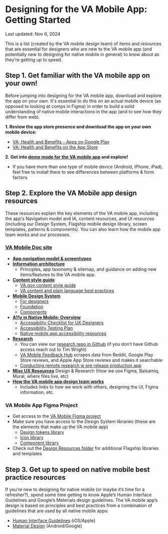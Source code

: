 # Designing for the VA Mobile App: Getting Started  

Last updated: Nov 6, 2024

This is a list (created by the VA mobile design team) of items and resources that are essential for designers who are new to the VA mobile app (and potentially new to designing for native mobile in general) to know about as they’re getting up to speed.


## Step 1. Get familiar with the VA mobile app on your own!

Before jumping into designing for the VA mobile app, download and explore the app on your own. It's essential to do this on an actual mobile device (as opposed to looking at comps in Figma) in order to build a solid understanding of native mobile interactions in the app (and to see how they differ from web).

**1. Review the app store presence and download the app on your own mobile device:**    
* [VA: Health and Benefits - Apps on Google Play](https://play.google.com/store/apps/details?id=gov.va.mobileapp&hl=en_US&pli=1)
* [VA: Health and Benefits on the App Store](https://apps.apple.com/us/app/va-health-and-benefits/id1559609596) 

**2. Get into [demo mode for the VA mobile app](https://github.com/department-of-veterans-affairs/va.gov-team/tree/master/products/va-mobile-app/Mobile%20Demo%20Mode) and explore!**
* If you have more than one type of mobile device (Android, iPhone, iPad), feel free to install there to see differences between platforms & form factors


## Step 2. Explore the VA Mobile app design resources

These resources explain the key elements of the VA mobile app, including the app's Navigation model and IA, content resources, and UI resources (including our Design System, Flagship mobile design library, screen templates, patterns & components). You can also learn how the mobile app team works and our processes.


### [VA Mobile Doc site](https://department-of-veterans-affairs.github.io/va-mobile-app/)
* [**App navigation model & screentypes**](https://department-of-veterans-affairs.github.io/va-mobile-app/docs/Flagship%20design%20library/Templates/Overview) 
* [**Information architecture**](https://department-of-veterans-affairs.github.io/va-mobile-app/docs/UX/Foundations/Information-Architecture)
    * Principles, app taxonomy & sitemap, and guidance on adding new items/features to the VA mobile app.
* [**Content style guide**](https://department-of-veterans-affairs.github.io/va-mobile-app/docs/Flagship%20design%20library/Content/content-style-guide)
    * [VA.gov content style guide](https://design.va.gov/content-style-guide/)
    * [VA content and plain language best practices](https://github.com/department-of-veterans-affairs/va.gov-team/blob/master/platform/content/content-best-practices.md)
* [**Mobile Design System**](https://department-of-veterans-affairs.github.io/va-mobile-app/design/Intro)
    * [For designers](https://department-of-veterans-affairs.github.io/va-mobile-app/design/About/designers)
    * [Foundation](https://department-of-veterans-affairs.github.io/va-mobile-app/design/Foundation/)
    * [Components](https://department-of-veterans-affairs.github.io/va-mobile-app/design/Components/Alerts%20and%20progress/Alert)
* [**A11y in Native Mobile: Overview**](https://department-of-veterans-affairs.github.io/va-mobile-app/docs/QA/QualityAssuranceProcess/Accessibility/)
    * [Accessibility Checklist for UX Designers](https://department-of-veterans-affairs.github.io/va-mobile-app/docs/QA/QualityAssuranceProcess/Accessibility/a11y-checklist-ux-designers)
    * [Accessibility Testing Plan](https://department-of-veterans-affairs.github.io/va-mobile-app/docs/QA/QualityAssuranceProcess/Accessibility/testing-plan)
    * [Native mobile app accessibility resources](https://department-of-veterans-affairs.github.io/va-mobile-app/docs/QA/QualityAssuranceProcess/Accessibility/resources)
* [**Research**](https://department-of-veterans-affairs.github.io/va-mobile-app/docs/UX/Foundations/Research/)
    * You can view our [research repo in Github](https://github.com/department-of-veterans-affairs/va.gov-team/tree/master/products/va-mobile-app/research/ux) (if you don’t have Github access reach out to Tim Wright)
    * [VA Mobile Feedback Hub](https://feedback-hub-e659c24714b9.herokuapp.com/) scrapes data from Reddit, Google Play Store reviews, and Apple App Store reviews and makes it searchable
    * [Conducting remote research w pre release production app](https://github.com/department-of-veterans-affairs/va.gov-team/blob/master/products/va-mobile-app/research/ux/research-operations/research-pre-release-prod-app-build-how-to.md)
* [**Misc UX Resources**](https://department-of-veterans-affairs.github.io/va-mobile-app/docs/UX/Resources) Design & Research (How we use Figma, Balsamiq, Mural, where files live, etc)  
* [**How the VA mobile app design team works**](https://department-of-veterans-affairs.github.io/va-mobile-app/docs/UX/How-We-Work/)
    * Includes links to how we work with others, designing the UI, Figma information, etc.


### VA Mobile App Figma Project
  * Get access to the [VA Mobile Figma project](https://www.figma.com/files/827597988283174959/team/1114266503868297401) 
  * Make sure you have access to the Design System libraries (these are the elements  that make up the VA mobile app)
      * [Design tokens library](https://www.figma.com/design/rdLIEaC9rVwX70QbIGkMvG/%F0%9F%93%90-Design-Tokens-Library---Design-System---VA-Mobile?m=auto)
      * [Icon library](https://www.figma.com/design/X8gXRl1MaRAE7lKcwgr5Rj/%F0%9F%93%90-Icon-Library---Design-System---VA-Mobile?m=auto)
      * [Component library](https://www.figma.com/design/Zzt8z60hCtdEzXx2GFWghH/%F0%9F%93%90-Component-Library---Design-System---VA-Mobile?m=auto)
  * Check out the [Design Resources folder](https://www.figma.com/files/827597988283174959/project/60961499) for additional Flagship libraries and templates


## Step 3. Get up to speed on native mobile best practice resources

If you’re new to designing for native mobile (or maybe it’s time for a refresher?), spend some time getting to know Apple’s Human Interface Guidelines and Google’s Materials design guidelines. The VA mobile app’s design is based on principles and best practices from a combination of guidelines that are used by all native mobile apps:



* [Human Interface Guidelines](https://developer.apple.com/design/human-interface-guidelines/designing-for-ios) (iOS/Apple) 
* [Material Design](https://m3.material.io/) (Android/Google)  
